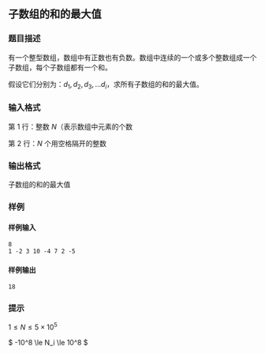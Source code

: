 ## 子数组的和的最大值

### 题目描述

有一个整型数组，数组中有正数也有负数。数组中连续的一个或多个整数组成一个子数组，每个子数组都有一个和。

假设它们分别为：$d_1, d_2, d_3, \ldots d_i$，求所有子数组的和的最大值。

### 输入格式

第 $1$ 行：整数 $N$（表示数组中元素的个数

第 $2$ 行：$N$ 个用空格隔开的整数

### 输出格式

子数组的和的最大值

### 样例

#### 样例输入

```
8
1 -2 3 10 -4 7 2 -5
```

#### 样例输出

```
18
```

### 提示

$1 \le N \le 5 \times 10^5$

$ -10^8 \le N_i \le 10^8 $

